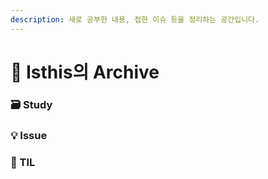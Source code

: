 ```yaml
---
description: 새로 공부한 내용, 접한 이슈 등을 정리하는 공간입니다.
---
```


# 👻 Isthis의 Archive

### 🗃 Study

### 💡 Issue

### 📖 TIL
